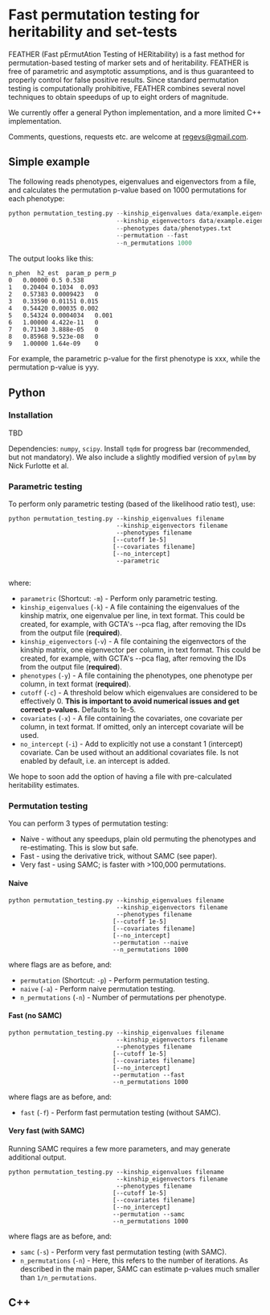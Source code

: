 # Fast permutation testing for heritability and set-tests

FEATHER (Fast pErmutAtion Testing of HERitability) is a fast method for permutation-based testing of marker sets and of heritability. FEATHER is free of parametric and asymptotic assumptions, and is thus guaranteed to properly control for false positive results. Since standard permutation testing is computationally prohibitive, FEATHER combines several novel techniques to obtain speedups of up to eight orders of magnitude.

We currently offer a general Python implementation, and a more limited C++ implementation. 

Comments, questions, requests etc. are welcome at regevs@gmail.com.

## Simple example

The following reads phenotypes, eigenvalues and eigenvectors from a file, and calculates the permutation p-value based on 1000 permutations for each phenotype:

```python
python permutation_testing.py --kinship_eigenvalues data/example.eigenval 
                              --kinship_eigenvectors data/example.eigenvec 
                              --phenotypes data/phenotypes.txt 
                              --permutation --fast 
                              --n_permutations 1000 
```

The output looks like this:

```
n_phen  h2_est  param_p perm_p                                                                                                                                                                              
0	0.00000	0.5	0.538
1	0.20404	0.1034	0.093
2	0.57383	0.0009423	0
3	0.33590	0.01151	0.015
4	0.54420	0.00035	0.002
5	0.54324	0.0004034	0.001
6	1.00000	4.422e-11	0
7	0.71340	3.888e-05	0
8	0.85968	9.523e-08	0
9	1.00000	1.64e-09	0
```

For example, the parametric p-value for the first phenotype is xxx, while the permutation p-value is yyy.

## Python

### Installation

TBD

Dependencies: `numpy`, `scipy`. 
Install `tqdm` for progress bar (recommended, but not mandatory).
We also include a slightly modified version of `pylmm` by Nick Furlotte et al.

### Parametric testing

To perform only parametric testing (based of the likelihood ratio test), use:
```
python permutation_testing.py --kinship_eigenvalues filename
                              --kinship_eigenvectors filename
                              --phenotypes filename
                             [--cutoff 1e-5]
                             [--covariates filename]
                             [--no_intercept]
                              --parametric                              
                             
```
where:
* `parametric` (Shortcut: `-m`) - Perform only parametric testing.
* `kinship_eigenvalues` (`-k`) - A file containing the eigenvalues of the kinship matrix, one eigenvalue per line, in text format. This could be created, for example, with GCTA's --pca flag, after removing the IDs from the output file (**required**).
* `kinship_eigenvectors` (`-v`) - A file containing the eigenvectors of the kinship matrix, one eigenvector per column, in text format. This could be created, for example, with GCTA's --pca flag, after removing the IDs from the output file  (**required**).
* `phenotypes` (`-y`) - A file containing the phenotypes, one phenotype per column, in text format (**required**).
* `cutoff` (`-c`) - A threshold below which eigenvalues are considered to be effectively 0. **This is important to avoid numerical issues and get correct p-values.** Defaults to 1e-5.
* `covariates` (`-x`) - A file containing the covariates, one covariate per column, in text format. If omitted, only an intercept covariate will be used.
* `no_intercept` (`-i`) - Add to explicitly not use a constant 1 (intercept) covariate. Can be used without an additional covariates file. Is not enabled by default, i.e. an intercept is added.



We hope to soon add the option of having a file with pre-calculated heritability estimates.

### Permutation testing

You can perform 3 types of permutation testing:
* Naive - without any speedups, plain old permuting the phenotypes and re-estimating. This is slow but safe.
* Fast - using the derivative trick, without SAMC (see paper).
* Very fast - using SAMC; is faster with >100,000 permutations.

#### Naive

```
python permutation_testing.py --kinship_eigenvalues filename
                              --kinship_eigenvectors filename
                              --phenotypes filename
                             [--cutoff 1e-5]
                             [--covariates filename]
                             [--no_intercept]
                             --permutation --naive
                             --n_permutations 1000
```
where flags are as before, and:
* `permutation` (Shortcut: `-p`) - Perform permutation testing.
* `naive` (`-a`) - Perform naive permutation testing.
* `n_permutations` (`-n`) - Number of permutations per phenotype.

#### Fast (no SAMC)

```
python permutation_testing.py --kinship_eigenvalues filename
                              --kinship_eigenvectors filename
                              --phenotypes filename
                             [--cutoff 1e-5]
                             [--covariates filename]
                             [--no_intercept]
                             --permutation --fast
                             --n_permutations 1000
```
where flags are as before, and:
* `fast` (`-f`) - Perform fast permutation testing (without SAMC).

#### Very fast (with SAMC)
Running SAMC requires a few more parameters, and may generate additional output.

```
python permutation_testing.py --kinship_eigenvalues filename
                              --kinship_eigenvectors filename
                              --phenotypes filename
                             [--cutoff 1e-5]
                             [--covariates filename]
                             [--no_intercept]
                             --permutation --samc
                             --n_permutations 1000
```
where flags are as before, and:
* `samc` (`-s`) - Perform very fast permutation testing (with SAMC).
* `n_permutations` (`-n`) - Here, this refers to the number of iterations. As described in the main paper, SAMC can estimate p-values much smaller than `1/n_permutations`.

## C++
